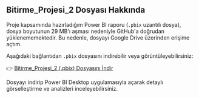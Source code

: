 ## Bitirme_Projesi_2 Dosyası Hakkında

Proje kapsamında hazırladığım Power BI raporu (`.pbix` uzantılı dosya), dosya boyutunun 29 MB'ı aşması nedeniyle GitHub'a doğrudan yüklenememektedir. Bu nedenle, dosyayı Google Drive üzerinden erişime açtım.

Aşağıdaki bağlantıdan `.pbix` dosyasını indirebilir veya görüntüleyebilirsiniz:

👉 [Bitirme_Projesi_2 (.pbix) Dosyasını İndir](https://drive.google.com/file/d/15Cc9Kr41jwko-z85nFwWLfno4uIPWRJ8/view?usp=sharing)

Dosyayı indirip Power BI Desktop uygulamasıyla açarak detaylı görselleştirme ve analizleri inceleyebilirsiniz.
